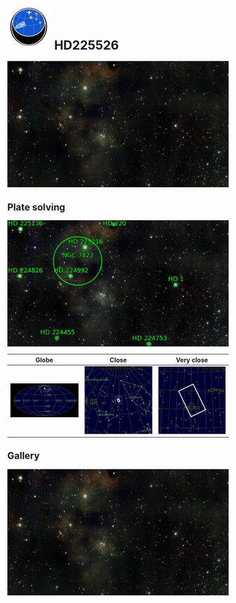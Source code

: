 # ![](../Imaging//Common/pyl-tiny.png) HD225526
![IMG](../Imaging//HD/HD225526.jpg)

## Plate solving 


![IMG](../Imaging//PLATESOLV/HD225526_Annotated.jpg)


| Globe | Close | Very close |
| ----- | ----- | ----- |
|![IMG](../Imaging//PLATESOLV/HD225526_Globe.jpg) |![IMG](../Imaging//PLATESOLV/HD225526_Close.jpg) |![IMG](../Imaging//PLATESOLV/HD225526_Closer.jpg) |

## Gallery
![IMG](../Imaging//HD/HD225526+01+co.jpg) 

